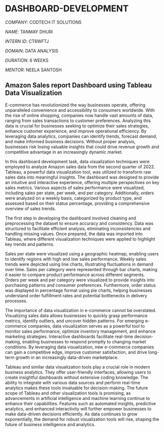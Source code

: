 # DASHBOARD-DEVELOPMENT

*COMPANY*: CODTECH IT SOLUTIONS

*NAME*: TANMAY DHURI

*INTERN ID*: CT6WFTJ

*DOMAIN*: DATA ANALYSIS

*DURATION*: 6 WEEKS

*MENTOR*: NEELA SANTOSH

## Amazon Sales report Dashboard using Tableau Data Visualization

E-commerce has revolutionized the way businesses operate, offering unparalleled convenience and accessibility to consumers worldwide. With the rise of online shopping, companies now handle vast amounts of data, ranging from sales transactions to customer preferences. Analyzing this data is crucial for businesses seeking to optimize their sales strategies, enhance customer experience, and improve operational efficiency. By leveraging data analytics, companies can identify trends, forecast demand, and make informed business decisions. Without proper analysis, businesses risk losing valuable insights that could drive revenue growth and competitive advantage in an increasingly dynamic market.

In this dashboard development task, data visualization techniques were employed to analyze Amazon sales data from the second quarter of 2022. Tableau, a powerful data visualization tool, was utilized to transform raw sales data into meaningful insights. The dashboard was designed to provide an intuitive and interactive experience, offering multiple perspectives on key sales metrics. Various aspects of sales performance were visualized, including sales per state, per week, and per category. Additionally, orders were analyzed on a weekly basis, categorized by product type, and assessed based on their status percentage, providing a comprehensive overview of sales trends.

The first step in developing the dashboard involved cleaning and preprocessing the dataset to ensure accuracy and consistency. Data was structured to facilitate efficient analysis, eliminating inconsistencies and handling missing values. Once prepared, the data was imported into Tableau, where different visualization techniques were applied to highlight key trends and patterns.

Sales per state were visualized using a geographic heatmap, enabling users to identify regions with high and low sales performance. Weekly sales trends were depicted using line charts, illustrating fluctuations in demand over time. Sales per category were represented through bar charts, making it easier to compare product performance across different segments. Orders per week and per category were visualized to provide insights into purchasing patterns and consumer preferences. Furthermore, order status was displayed in percentage format using pie charts, helping businesses understand order fulfillment rates and potential bottlenecks in delivery processes.

The importance of data visualization in e-commerce cannot be overstated. Visualizing sales data allows businesses to quickly grasp performance metrics, identify outliers, and uncover hidden patterns. For emerging e-commerce companies, data visualization serves as a powerful tool to monitor sales performance, optimize inventory management, and enhance marketing strategies. Interactive dashboards facilitate real-time decision-making, enabling businesses to respond promptly to changing market conditions. By leveraging data visualization, new e-commerce companies can gain a competitive edge, improve customer satisfaction, and drive long-term growth in an increasingly data-driven marketplace.

Tableau and similar data visualization tools play a crucial role in modern business analytics. They offer user-friendly interfaces, allowing users to create insightful dashboards without extensive coding knowledge. The ability to integrate with various data sources and perform real-time analytics makes these tools invaluable for decision-making. The future scope of Tableau and other visualization tools is promising, as advancements in artificial intelligence and machine learning continue to enhance their capabilities. Features such as automated insights, predictive analytics, and enhanced interactivity will further empower businesses to make data-driven decisions efficiently. As data continues to grow exponentially, the demand for robust visualization tools will rise, shaping the future of business intelligence and analytics.
